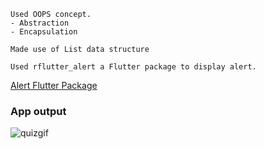 ```
Used OOPS concept.
- Abstraction
- Encapsulation
```

```
Made use of List data structure
```

```
Used rflutter_alert a Flutter package to display alert.
```

[Alert Flutter Package](https://pub.dev/packages/rflutter_alert)

### App output
![quizgif](https://user-images.githubusercontent.com/26361028/79204011-83675d80-7e59-11ea-90f1-b24968977aee.gif)
